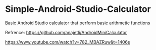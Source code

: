 # Simple-Android-Studio-Calculator
Basic Android Studio calculator that perform basic arithmetic functions

Refrence:
https://github.com/anajetli/AndroidMiniCalculator

https://www.youtube.com/watch?v=782_MBAZRuw&t=1406s
